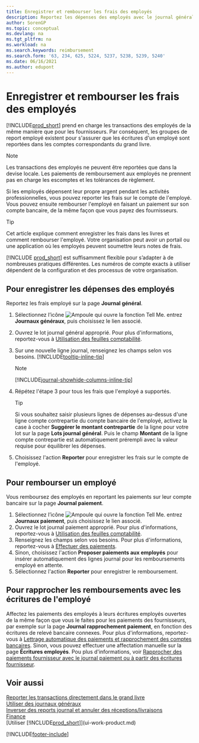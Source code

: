 ```yaml
---
title: Enregistrer et rembourser les frais des employés
description: Reportez les dépenses des employés avec le journal général sur le compte de l’employé et reportez par la suite un paiement sur le compte bancaire de l’employé pour rembourser les frais liés à l’entreprise.
author: SorenGP
ms.topic: conceptual
ms.devlang: na
ms.tgt_pltfrm: na
ms.workload: na
ms.search.keywords: reimbursement
ms.search.form: '63, 234, 625, 5224, 5237, 5238, 5239, 5240'
ms.date: 06/16/2021
ms.author: edupont
---
```

# <a name="record-and-reimburse-employees-expenses"></a><a name="record-and-reimburse-employees-expenses"></a><a name="record-and-reimburse-employees-expenses"></a>Enregistrer et rembourser les frais des employés

[!INCLUDE[prod_short](includes/prod_short.md)] prend en charge les transactions des employés de la même manière que pour les fournisseurs. Par conséquent, les groupes de report employé existent pour s'assurer que les écritures d'un employé sont reportées dans les comptes correspondants du grand livre.

> [!NOTE]  
> Les transactions des employés ne peuvent être reportées que dans la devise locale. Les paiements de remboursement aux employés ne prennent pas en charge les escomptes et les tolérances de règlement.

Si les employés dépensent leur propre argent pendant les activités professionnelles, vous pouvez reporter les frais sur le compte de l'employé. Vous pouvez ensuite rembourser l'employé en faisant un paiement sur son compte bancaire, de la même façon que vous payez des fournisseurs.  

> [!TIP]
> Cet article explique comment enregistrer les frais dans les livres et comment rembourser l'employé. Votre organisation peut avoir un portail ou une application où les employés peuvent soumettre leurs notes de frais.

[!INCLUDE [prod_short](includes/prod_short.md)] est suffisamment flexible pour s’adapter à de nombreuses pratiques différentes. Les numéros de compte exacts à utiliser dépendent de la configuration et des processus de votre organisation.  

## <a name="to-record-an-employees-expense"></a><a name="to-record-an-employees-expense"></a><a name="to-record-an-employees-expense"></a>Pour enregistrer les dépenses des employés

Reportez les frais employé sur la page **Journal général**.

1. Sélectionnez l’icône ![Ampoule qui ouvre la fonction Tell Me.](media/ui-search/search_small.png "Dites-moi ce que vous voulez faire") entrez **Journaux généraux**, puis choisissez le lien associé.  
2. Ouvrez le lot journal général approprié. Pour plus d'informations, reportez-vous à [Utilisation des feuilles comptabilité](ui-work-general-journals.md).
3. Sur une nouvelle ligne journal, renseignez les champs selon vos besoins. [!INCLUDE[tooltip-inline-tip](includes/tooltip-inline-tip_md.md)]  

    > [!NOTE]
    > [!INCLUDE[journal-showhide-columns-inline-tip](includes/journal-showhide-columns-inline-tip.md)]
4. Répétez l'étape 3 pour tous les frais que l'employé a supportés.

    > [!TIP]  
    > Si vous souhaitez saisir plusieurs lignes de dépenses au-dessus d'une ligne compte contrepartie du compte bancaire de l'employé, activez la case à cocher **Suggérer le montant contrepartie** de la ligne pour votre lot sur la page **Lots journal général**. Puis le champ **Montant** de la ligne compte contrepartie est automatiquement prérempli avec la valeur requise pour équilibrer les dépenses.
5. Choisissez l'action **Reporter** pour enregistrer les frais sur le compte de l'employé.

## <a name="to-reimburse-an-employee"></a><a name="to-reimburse-an-employee"></a><a name="to-reimburse-an-employee"></a>Pour rembourser un employé

Vous remboursez des employés en reportant les paiements sur leur compte bancaire sur la page **Journal paiement**.  

1. Sélectionnez l’icône ![Ampoule qui ouvre la fonction Tell Me.](media/ui-search/search_small.png "Dites-moi ce que vous voulez faire") entrez **Journaux paiement**, puis choisissez le lien associé.
2. Ouvrez le lot journal paiement approprié. Pour plus d'informations, reportez-vous à [Utilisation des feuilles comptabilité](ui-work-general-journals.md).
3. Renseignez les champs selon vos besoins. Pour plus d'informations, reportez-vous à [Effectuer des paiements](payables-make-payments.md).
4. Sinon, choisissez l'action **Proposer paiements aux employés** pour insérer automatiquement des lignes journal pour les remboursements employé en attente.
5. Sélectionnez l'action **Reporter** pour enregistrer le remboursement.  

## <a name="to-reconcile-reimbursements-with-employee-ledger-entries"></a><a name="to-reconcile-reimbursements-with-employee-ledger-entries"></a><a name="to-reconcile-reimbursements-with-employee-ledger-entries"></a>Pour rapprocher les remboursements avec les écritures de l'employé

Affectez les paiements des employés à leurs écritures employés ouvertes de la même façon que vous le faites pour les paiements des fournisseurs, par exemple sur la page **Journal rapprochement paiement**, en fonction des écritures de relevé bancaire connexes. Pour plus d'informations, reportez-vous à [Lettrage automatique des paiements et rapprochement des comptes bancaires](receivables-apply-payments-auto-reconcile-bank-accounts.md). Sinon, vous pouvez effectuer une affectation manuelle sur la page **Écritures employés**. Pou plus d'informations, voir [Rapprocher des paiements fournisseur avec le journal paiement ou à partir des écritures fournisseur](payables-how-apply-purchase-transactions-manually.md).  

## <a name="see-also"></a><a name="see-also"></a><a name="see-also"></a>Voir aussi

[Reporter les transactions directement dans le grand livre](finance-how-post-transactions-directly.md)  
[Utiliser des journaux généraux](ui-work-general-journals.md)  
[Inverser des reports journal et annuler des réceptions/livraisons](finance-how-reverse-journal-posting.md)  
[Finance](finance.md)  
[Utiliser [!INCLUDE[prod_short](includes/prod_short.md)]](ui-work-product.md)  


[!INCLUDE[footer-include](includes/footer-banner.md)]
